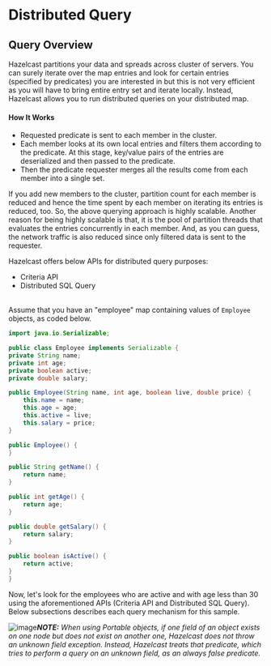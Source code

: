 

# Distributed Query

## Query Overview


Hazelcast partitions your data and spreads across cluster of servers. You can surely iterate over the map entries and look for certain entries (specified by predicates) you are interested in but this is not very efficient as you will have to bring entire entry set and iterate locally. Instead, Hazelcast allows you to run distributed queries on your distributed map.


#### How It Works

-	Requested predicate is sent to each member in the cluster.
-	Each member looks at its own local entries and filters them according to the predicate. At this stage, key/value pairs of the entries are deserialized and then passed to the predicate.
-	Then the predicate requester merges all the results come from each member into a single set.

If you add new members to the cluster, partition count for each member is reduced and hence the time spent by each member on iterating its entries is reduced, too. So, the above querying approach is highly scalable. Another reason for being highly scalable is that, it is the pool of partition threads that evaluates the entries concurrently in each member. And, as you can guess, the network traffic is also reduced since only filtered data is sent to the requester.

Hazelcast offers below APIs for distributed query purposes:

- Criteria API
- Distributed SQL Query
<br></br>

Assume that you have an "employee" map containing values of `Employee` objects, as coded below.

```java
import java.io.Serializable;

public class Employee implements Serializable {
private String name;
private int age;
private boolean active;
private double salary;

public Employee(String name, int age, boolean live, double price) {
    this.name = name;
    this.age = age;
    this.active = live;
    this.salary = price;
}

public Employee() {
}

public String getName() {
    return name;
}

public int getAge() {
    return age;
}

public double getSalary() {
    return salary;
}

public boolean isActive() {
    return active;
}
}
```

Now, let's look for the employees who are active and with age less than 30 using the aforementioned APIs (Criteria API and Distributed SQL Query). Below subsections describes each query mechanism for this sample.

![image](images/NoteSmall.jpg)***NOTE:*** *When using Portable objects, if one field of an object exists on one node but does not exist on another one, Hazelcast does not throw an unknown field exception.
Instead, Hazelcast treats that predicate, which tries to perform a query on an unknown field, as an always false predicate.*


